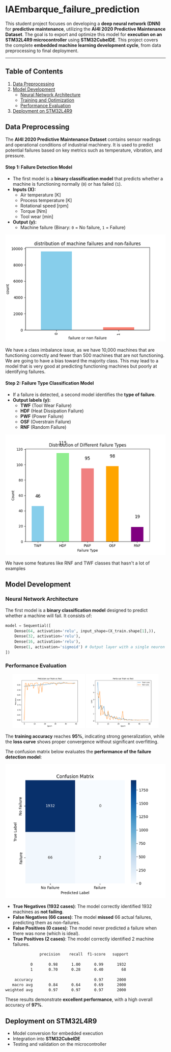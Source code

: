 # IAEmbarque_failure_prediction

This student project focuses on developing a **deep neural network (DNN)** for **predictive maintenance**, utilizing the **AI4I 2020 Predictive Maintenance Dataset**. The goal is to export and optimize this model for **execution on an STM32L4R9 microcontroller** using **STM32CubeIDE**. This project covers the complete **embedded machine learning development cycle**, from data preprocessing to final deployment.

---

## Table of Contents

1. [Data Preprocessing](#data-preprocessing)
2. [Model Development](#model-development)
   - [Neural Network Architecture](#model-development)
   - [Training and Optimization](#model-development)
   - [Performance Evaluation](#model-development)
3. [Deployment on STM32L4R9](#deployment-on-stm32l4r9)

   
## Data Preprocessing

The **AI4I 2020 Predictive Maintenance Dataset** contains sensor readings and operational conditions of industrial machinery. It is used to predict potential failures based on key metrics such as temperature, vibration, and pressure.

#### Step 1: Failure Detection Model
- The first model is a **binary classification model** that predicts whether a machine is functioning normally (`0`) or has failed (`1`).
- **Inputs (X):**
  - Air temperature [K]
  - Process temperature [K]
  - Rotational speed [rpm]
  - Torque [Nm]
  - Tool wear [min]
- **Output (y):**
  - Machine failure (Binary: `0` = No failure, `1` = Failure)

![Distribution of machine failures](screens/distribution_machine_failures.png)

We have a class imbalance issue, as we have 10,000 machines that are functioning correctly and fewer than 500 machines that are not functioning. We are going to have a bias toward the majority class. This may lead to a model that is very good at predicting functioning machines but poorly at identifying failures.

#### Step 2: Failure Type Classification Model
- If a failure is detected, a second model identifies the **type of failure**.
- **Output labels (y):**
  - **TWF** (Tool Wear Failure)
  - **HDF** (Heat Dissipation Failure)
  - **PWF** (Power Failure)
  - **OSF** (Overstrain Failure)
  - **RNF** (Random Failure)

![Distribution of types machine failures](screens/distribution_Type_failures.png)

We have some features like RNF and TWF classes that hasn't a lot of examples

## Model Development
### Neural Network Architecture

The first model is a **binary classification model** designed to predict whether a machine will fail. It consists of:

```python
model = Sequential([
    Dense(64, activation='relu', input_shape=(X_train.shape[1],)), 
    Dense(32, activation='relu'),  
    Dense(16, activation='relu'), 
    Dense(1, activation='sigmoid') # Output layer with a single neuron and sigmoid activation for binary classification (`0`: No failure, `1`: Failure).
])
```

### Performance Evaluation

<p align="center">
  <img src="screens/precision.png" width="45%" alt="Accuracy Curve">
  <img src="screens/loss.png" width="45%" alt="Loss Curve">
</p>

The **training accuracy** reaches **95%**, indicating strong generalization, while the **loss curve** shows proper convergence without significant overfitting.

The confusion matrix below evaluates the **performance of the failure detection model**:

![Confusion Matrix](screens/confusion_matrix.png)

- **True Negatives (1932 cases)**: The model correctly identified 1932 machines as **not failing**.
- **False Negatives (66 cases)**: The model **missed** 66 actual failures, predicting them as non-failures.
- **False Positives (0 cases)**: The model never predicted a failure when there was none (which is ideal).
- **True Positives (2 cases)**: The model correctly identified 2 machine failures.

```
               precision    recall  f1-score   support

           0       0.98      1.00      0.99      1932
           1       0.70      0.28      0.40        68

    accuracy                           0.97      2000
   macro avg       0.84      0.64      0.69      2000
weighted avg       0.97      0.97      0.97      2000
```

These results demonstrate **excellent performance**, with a high overall accuracy of **97%**.

## Deployment on STM32L4R9
- Model conversion for embedded execution
- Integration into **STM32CubeIDE**
- Testing and validation on the microcontroller

